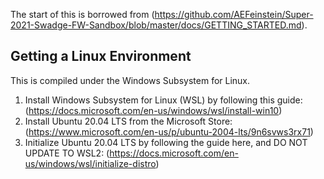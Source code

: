 The start of this is borrowed from (https://github.com/AEFeinstein/Super-2021-Swadge-FW-Sandbox/blob/master/docs/GETTING_STARTED.md).

## Getting a Linux Environment
This is compiled under the Windows Subsystem for Linux.
1. Install Windows Subsystem for Linux (WSL) by following this guide: (https://docs.microsoft.com/en-us/windows/wsl/install-win10)
2. Install Ubuntu 20.04 LTS from the Microsoft Store: (https://www.microsoft.com/en-us/p/ubuntu-2004-lts/9n6svws3rx71)
3. Initialize Ubuntu 20.04 LTS by following the guide here, and DO NOT UPDATE TO WSL2: (https://docs.microsoft.com/en-us/windows/wsl/initialize-distro)


